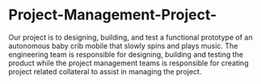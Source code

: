 # Project-Management-Project-
Our project is to designing, building, and test a functional prototype of an autonomous baby crib mobile that slowly spins and plays music. The engineering team is responsible for designing, building and testing the product while the project management teams is responsible for creating project related collateral to assist in managing the project.
